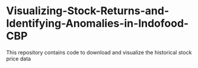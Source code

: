 # Visualizing-Stock-Returns-and-Identifying-Anomalies-in-Indofood-CBP
This repository contains code to download and visualize the historical stock price data
